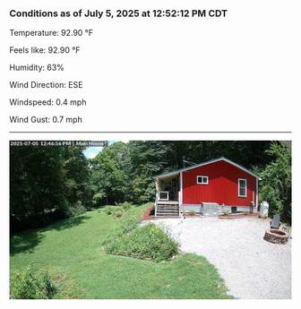 ### Conditions as of July 5, 2025 at 12:52:12 PM CDT 

Temperature: 92.90 &deg;F

Feels like: 92.90 &deg;F

Humidity: 63%

Wind Direction: ESE

Windspeed: 0.4 mph

Wind Gust: 0.7 mph

---

<img src="./images/latest.jpeg"/>

